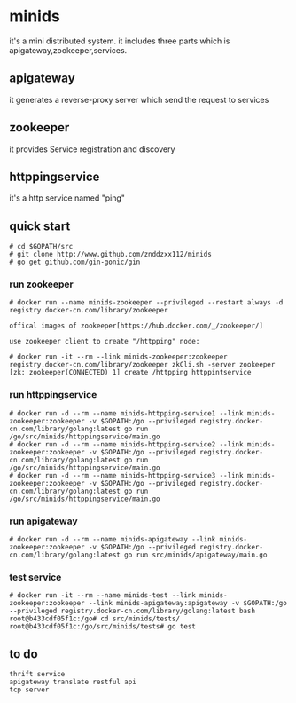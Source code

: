 # minids

it's a mini distributed system.
it includes three parts which is apigateway,zookeeper,services.

## apigateway

it generates a reverse-proxy server which send the request to services

## zookeeper

it provides Service registration and discovery

## httppingservice

it's a http service named "ping"

## quick start
```
# cd $GOPATH/src
# git clone http://www.github.com/znddzxx112/minids
# go get github.com/gin-gonic/gin
```

### run zookeeper
```
# docker run --name minids-zookeeper --privileged --restart always -d registry.docker-cn.com/library/zookeeper

offical images of zookeeper[https://hub.docker.com/_/zookeeper/]

use zookeeper client to create "/httpping" node:

# docker run -it --rm --link minids-zookeeper:zookeeper registry.docker-cn.com/library/zookeeper zkCli.sh -server zookeeper
[zk: zookeeper(CONNECTED) 1] create /httpping httppintservice
```

### run httppingservice
```
# docker run -d --rm --name minids-httpping-service1 --link minids-zookeeper:zookeeper -v $GOPATH:/go --privileged registry.docker-cn.com/library/golang:latest go run /go/src/minids/httppingservice/main.go
# docker run -d --rm --name minids-httpping-service2 --link minids-zookeeper:zookeeper -v $GOPATH:/go --privileged registry.docker-cn.com/library/golang:latest go run /go/src/minids/httppingservice/main.go
# docker run -d --rm --name minids-httpping-service3 --link minids-zookeeper:zookeeper -v $GOPATH:/go --privileged registry.docker-cn.com/library/golang:latest go run /go/src/minids/httppingservice/main.go
```

### run apigateway
```
# docker run -d --rm --name minids-apigateway --link minids-zookeeper:zookeeper -v $GOPATH:/go --privileged registry.docker-cn.com/library/golang:latest go run src/minids/apigateway/main.go
```

### test service
```
# docker run -it --rm --name minids-test --link minids-zookeeper:zookeeper --link minids-apigateway:apigateway -v $GOPATH:/go --privileged registry.docker-cn.com/library/golang:latest bash
root@b433cdf05f1c:/go# cd src/minids/tests/
root@b433cdf05f1c:/go/src/minids/tests# go test
```

## to do
```
thrift service
apigateway translate restful api
tcp server
```


